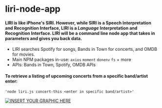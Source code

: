 # liri-node-app

####  LIRI is like iPhone's SIRI. However, while SIRI is a Speech Interpretation and Recognition Interface, LIRI is a _Language_ Interpretation and Recognition Interface. LIRI will be a command line node app that takes in parameters and gives you back data.

* LIRI searches Spotify for songs, Bands in Town for concerts, and OMDB for movies.
* Main NPM packages in-use: `axios` `moment` `donenv` `fs` + more
* APIs: Bands in Town, Spotify, OMDB APIs

#### To retrieve a listing of upcoming concerts from a specific band/artist enter:
```
'node liri.js concert-this <enter in specific band/artist>'
```
[![INSERT YOUR GRAPHIC HERE](http://i.imgur.com/dt8AUb6.png)]()
